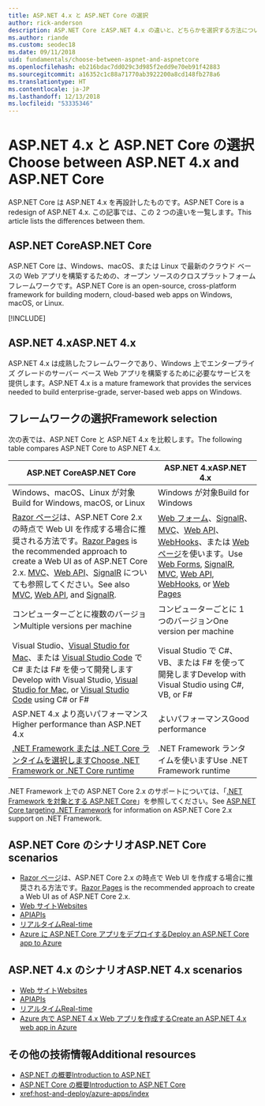 ```yaml
---
title: ASP.NET 4.x と ASP.NET Core の選択
author: rick-anderson
description: ASP.NET Core とASP.NET 4.x の違いと、どちらかを選択する方法について説明します。
ms.author: riande
ms.custom: seodec18
ms.date: 09/11/2018
uid: fundamentals/choose-between-aspnet-and-aspnetcore
ms.openlocfilehash: eb216bdac7dd029c3d985f2edd9e70eb91f42883
ms.sourcegitcommit: a16352c1c88a71770ab3922200a8cd148fb278a6
ms.translationtype: HT
ms.contentlocale: ja-JP
ms.lasthandoff: 12/13/2018
ms.locfileid: "53335346"
---
```

# <a name="choose-between-aspnet-4x-and-aspnet-core"></a><span data-ttu-id="4d26e-103">ASP.NET 4.x と ASP.NET Core の選択</span><span class="sxs-lookup"><span data-stu-id="4d26e-103">Choose between ASP.NET 4.x and ASP.NET Core</span></span>

<span data-ttu-id="4d26e-104">ASP.NET Core は ASP.NET 4.x を再設計したものです。</span><span class="sxs-lookup"><span data-stu-id="4d26e-104">ASP.NET Core is a redesign of ASP.NET 4.x.</span></span> <span data-ttu-id="4d26e-105">この記事では、この 2 つの違いを一覧します。</span><span class="sxs-lookup"><span data-stu-id="4d26e-105">This article lists the differences between them.</span></span>

## <a name="aspnet-core"></a><span data-ttu-id="4d26e-106">ASP.NET Core</span><span class="sxs-lookup"><span data-stu-id="4d26e-106">ASP.NET Core</span></span>

<span data-ttu-id="4d26e-107">ASP.NET Core は、Windows、macOS、または Linux で最新のクラウド ベースの Web アプリを構築するための、オープン ソースのクロスプラットフォーム フレームワークです。</span><span class="sxs-lookup"><span data-stu-id="4d26e-107">ASP.NET Core is an open-source, cross-platform framework for building modern, cloud-based web apps on Windows, macOS, or Linux.</span></span>

[!INCLUDE[](~/includes/benefits.md)]

## <a name="aspnet-4x"></a><span data-ttu-id="4d26e-108">ASP.NET 4.x</span><span class="sxs-lookup"><span data-stu-id="4d26e-108">ASP.NET 4.x</span></span>

<span data-ttu-id="4d26e-109">ASP.NET 4.x は成熟したフレームワークであり、Windows 上でエンタープライズ グレードのサーバー ベース Web アプリを構築するために必要なサービスを提供します。</span><span class="sxs-lookup"><span data-stu-id="4d26e-109">ASP.NET 4.x is a mature framework that provides the services needed to build enterprise-grade, server-based web apps on Windows.</span></span>

## <a name="framework-selection"></a><span data-ttu-id="4d26e-110">フレームワークの選択</span><span class="sxs-lookup"><span data-stu-id="4d26e-110">Framework selection</span></span>

<span data-ttu-id="4d26e-111">次の表では、ASP.NET Core と ASP.NET 4.x を比較します。</span><span class="sxs-lookup"><span data-stu-id="4d26e-111">The following table compares ASP.NET Core to ASP.NET 4.x.</span></span>

| <span data-ttu-id="4d26e-112">ASP.NET Core</span><span class="sxs-lookup"><span data-stu-id="4d26e-112">ASP.NET Core</span></span> | <span data-ttu-id="4d26e-113">ASP.NET 4.x</span><span class="sxs-lookup"><span data-stu-id="4d26e-113">ASP.NET 4.x</span></span> |
|---|---|
|<span data-ttu-id="4d26e-114">Windows、macOS、Linux が対象</span><span class="sxs-lookup"><span data-stu-id="4d26e-114">Build for Windows, macOS, or Linux</span></span>|<span data-ttu-id="4d26e-115">Windows が対象</span><span class="sxs-lookup"><span data-stu-id="4d26e-115">Build for Windows</span></span>|
|<span data-ttu-id="4d26e-116">[Razor ページ](xref:razor-pages/index)は、ASP.NET Core 2.x の時点で Web UI を作成する場合に推奨される方法です。</span><span class="sxs-lookup"><span data-stu-id="4d26e-116">[Razor Pages](xref:razor-pages/index) is the recommended approach to create a Web UI as of ASP.NET Core 2.x.</span></span> <span data-ttu-id="4d26e-117">[MVC](xref:mvc/overview)、[Web API](xref:tutorials/first-web-api)、[SignalR](xref:signalr/introduction) についても参照してください。</span><span class="sxs-lookup"><span data-stu-id="4d26e-117">See also [MVC](xref:mvc/overview), [Web API](xref:tutorials/first-web-api), and [SignalR](xref:signalr/introduction).</span></span>|<span data-ttu-id="4d26e-118">[Web フォーム](/aspnet/web-forms)、[SignalR](/aspnet/signalr)、[MVC](/aspnet/mvc)、[Web API](/aspnet/web-api/)、[WebHooks](/aspnet/webhooks/)、または [Web ページ](/aspnet/web-pages)を使います。</span><span class="sxs-lookup"><span data-stu-id="4d26e-118">Use [Web Forms](/aspnet/web-forms), [SignalR](/aspnet/signalr), [MVC](/aspnet/mvc), [Web API](/aspnet/web-api/), [WebHooks](/aspnet/webhooks/), or [Web Pages](/aspnet/web-pages)</span></span>|
|<span data-ttu-id="4d26e-119">コンピューターごとに複数のバージョン</span><span class="sxs-lookup"><span data-stu-id="4d26e-119">Multiple versions per machine</span></span>|<span data-ttu-id="4d26e-120">コンピューターごとに 1 つのバージョン</span><span class="sxs-lookup"><span data-stu-id="4d26e-120">One version per machine</span></span>|
|<span data-ttu-id="4d26e-121">Visual Studio、[Visual Studio for Mac](https://www.visualstudio.com/vs/visual-studio-mac/)、または [Visual Studio Code](https://code.visualstudio.com/) で C# または F# を使って開発します</span><span class="sxs-lookup"><span data-stu-id="4d26e-121">Develop with Visual Studio, [Visual Studio for Mac](https://www.visualstudio.com/vs/visual-studio-mac/), or [Visual Studio Code](https://code.visualstudio.com/) using C# or F#</span></span>|<span data-ttu-id="4d26e-122">Visual Studio で C#、VB、または F# を使って開発します</span><span class="sxs-lookup"><span data-stu-id="4d26e-122">Develop with Visual Studio using C#, VB, or F#</span></span>|
|<span data-ttu-id="4d26e-123">ASP.NET 4.x より高いパフォーマンス</span><span class="sxs-lookup"><span data-stu-id="4d26e-123">Higher performance than ASP.NET 4.x</span></span>|<span data-ttu-id="4d26e-124">よいパフォーマンス</span><span class="sxs-lookup"><span data-stu-id="4d26e-124">Good performance</span></span>|
|[<span data-ttu-id="4d26e-125">.NET Framework または .NET Core ランタイムを選択します</span><span class="sxs-lookup"><span data-stu-id="4d26e-125">Choose .NET Framework or .NET Core runtime</span></span>](/dotnet/standard/choosing-core-framework-server)|<span data-ttu-id="4d26e-126">.NET Framework ランタイムを使います</span><span class="sxs-lookup"><span data-stu-id="4d26e-126">Use .NET Framework runtime</span></span>|

<span data-ttu-id="4d26e-127">.NET Framework 上での ASP.NET Core 2.x のサポートについては、「[.NET Framework を対象とする ASP.NET Core](xref:index#target-framework)」を参照してください。</span><span class="sxs-lookup"><span data-stu-id="4d26e-127">See [ASP.NET Core targeting .NET Framework](xref:index#target-framework) for information on ASP.NET Core 2.x support on .NET Framework.</span></span>

## <a name="aspnet-core-scenarios"></a><span data-ttu-id="4d26e-128">ASP.NET Core のシナリオ</span><span class="sxs-lookup"><span data-stu-id="4d26e-128">ASP.NET Core scenarios</span></span>

* <span data-ttu-id="4d26e-129">[Razor ページ](xref:razor-pages/index)は、ASP.NET Core 2.x の時点で Web UI を作成する場合に推奨される方法です。</span><span class="sxs-lookup"><span data-stu-id="4d26e-129">[Razor Pages](xref:razor-pages/index) is the recommended approach to create a Web UI as of ASP.NET Core 2.x.</span></span>
* [<span data-ttu-id="4d26e-130">Web サイト</span><span class="sxs-lookup"><span data-stu-id="4d26e-130">Websites</span></span>](xref:tutorials/first-mvc-app/index)
* [<span data-ttu-id="4d26e-131">API</span><span class="sxs-lookup"><span data-stu-id="4d26e-131">APIs</span></span>](xref:tutorials/first-web-api)
* [<span data-ttu-id="4d26e-132">リアルタイム</span><span class="sxs-lookup"><span data-stu-id="4d26e-132">Real-time</span></span>](xref:signalr/index)
* [<span data-ttu-id="4d26e-133">Azure に ASP.NET Core アプリをデプロイする</span><span class="sxs-lookup"><span data-stu-id="4d26e-133">Deploy an ASP.NET Core app to Azure</span></span>](/azure/app-service/app-service-web-get-started-dotnet)

## <a name="aspnet-4x-scenarios"></a><span data-ttu-id="4d26e-134">ASP.NET 4.x のシナリオ</span><span class="sxs-lookup"><span data-stu-id="4d26e-134">ASP.NET 4.x scenarios</span></span>

* [<span data-ttu-id="4d26e-135">Web サイト</span><span class="sxs-lookup"><span data-stu-id="4d26e-135">Websites</span></span>](/aspnet/mvc)
* [<span data-ttu-id="4d26e-136">API</span><span class="sxs-lookup"><span data-stu-id="4d26e-136">APIs</span></span>](/aspnet/web-api)
* [<span data-ttu-id="4d26e-137">リアルタイム</span><span class="sxs-lookup"><span data-stu-id="4d26e-137">Real-time</span></span>](/aspnet/signalr)
* [<span data-ttu-id="4d26e-138">Azure 内で ASP.NET 4.x Web アプリを作成する</span><span class="sxs-lookup"><span data-stu-id="4d26e-138">Create an ASP.NET 4.x web app in Azure</span></span>](/azure/app-service/app-service-web-get-started-dotnet-framework)

## <a name="additional-resources"></a><span data-ttu-id="4d26e-139">その他の技術情報</span><span class="sxs-lookup"><span data-stu-id="4d26e-139">Additional resources</span></span>

* [<span data-ttu-id="4d26e-140">ASP.NET の概要</span><span class="sxs-lookup"><span data-stu-id="4d26e-140">Introduction to ASP.NET</span></span>](/aspnet/overview)
* [<span data-ttu-id="4d26e-141">ASP.NET Core の概要</span><span class="sxs-lookup"><span data-stu-id="4d26e-141">Introduction to ASP.NET Core</span></span>](xref:index)
* <xref:host-and-deploy/azure-apps/index>
